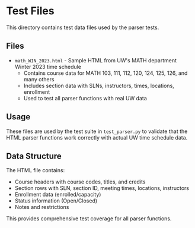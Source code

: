# Test Files

This directory contains test data files used by the parser tests.

## Files

- `math_WIN_2023.html` - Sample HTML from UW's MATH department Winter 2023 time schedule
  - Contains course data for MATH 103, 111, 112, 120, 124, 125, 126, and many others
  - Includes section data with SLNs, instructors, times, locations, enrollment
  - Used to test all parser functions with real UW data

## Usage

These files are used by the test suite in `test_parser.py` to validate that the HTML parser
functions work correctly with actual UW time schedule data.

## Data Structure

The HTML file contains:
- Course headers with course codes, titles, and credits
- Section rows with SLN, section ID, meeting times, locations, instructors
- Enrollment data (enrolled/capacity)
- Status information (Open/Closed)
- Notes and restrictions

This provides comprehensive test coverage for all parser functions.
